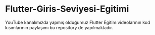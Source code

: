 # Flutter-Giris-Seviyesi-Egitimi
YouTube kanalımızda yapmış olduğumuz Flutter Egitim videolarının kod kısımlarının paylaşımı bu repository de yapılmaktadır. 
